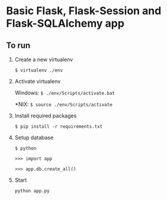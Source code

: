 # Basic Flask, Flask-Session and Flask-SQLAlchemy app

## To run

1. Create a new virtualenv
    
    `$ virtualenv ./env`

2. Activate virtualenv
    
    Windows: `$ ./env/Scripts/activate.bat`
    
    *NIX: `$ source ./env/Scripts/activate`

3. Install required packages

    `$ pip install -r requirements.txt`

4. Setup database
    
    `$ python`

    `>>> import app`
    
    `>>> app.db.create_all()`

5. Start

    `python app.py`
